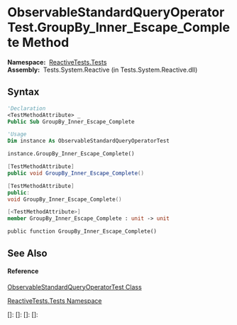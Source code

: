 # ObservableStandardQueryOperatorTest.GroupBy\_Inner\_Escape\_Complete Method

**Namespace:**  [ReactiveTests.Tests](ReactiveTests.Tests\ReactiveTests.Tests.md)  
**Assembly:**  Tests.System.Reactive (in Tests.System.Reactive.dll)

## Syntax

```vb
'Declaration
<TestMethodAttribute> _
Public Sub GroupBy_Inner_Escape_Complete
```

```vb
'Usage
Dim instance As ObservableStandardQueryOperatorTest

instance.GroupBy_Inner_Escape_Complete()
```

```csharp
[TestMethodAttribute]
public void GroupBy_Inner_Escape_Complete()
```

```c++
[TestMethodAttribute]
public:
void GroupBy_Inner_Escape_Complete()
```

```fsharp
[<TestMethodAttribute>]
member GroupBy_Inner_Escape_Complete : unit -> unit 
```

```jscript
public function GroupBy_Inner_Escape_Complete()
```

## See Also

#### Reference

[ObservableStandardQueryOperatorTest Class](ObservableStandardQueryOperatorTest\ObservableStandardQueryOperatorTest.md)

[ReactiveTests.Tests Namespace](ReactiveTests.Tests\ReactiveTests.Tests.md)

[]: 
[]: 
[]: 
[]: 